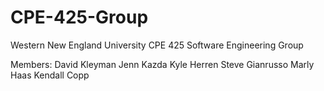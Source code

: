 # CPE-425-Group

Western New England University CPE 425 Software Engineering Group

Members:
David Kleyman
Jenn Kazda
Kyle Herren
Steve Gianrusso
Marly Haas
Kendall Copp
